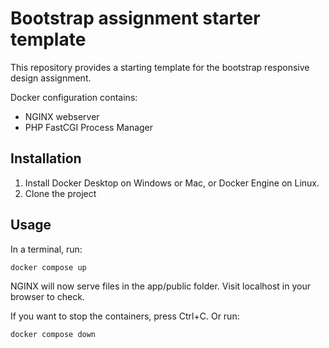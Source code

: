 # Bootstrap assignment starter template
This repository provides a starting template for the bootstrap responsive design assignment.

Docker configuration contains:
* NGINX webserver
* PHP FastCGI Process Manager 

## Installation

1. Install Docker Desktop on Windows or Mac, or Docker Engine on Linux.
1. Clone the project

## Usage

In a terminal, run:
```bash
docker compose up
```

NGINX will now serve files in the app/public folder. Visit localhost in your browser to check.

If you want to stop the containers, press Ctrl+C. 
Or run:
```bash
docker compose down
```